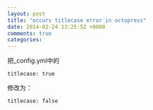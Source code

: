 ```yaml
---
layout: post
title: "occurs titlecase error in octopress"
date: 2014-02-24 13:25:52 +0000
comments: true
categories: 
---
```



把_config.yml中的

```
titlecase: true
```
修改为：

```
titlecase: false  
```

